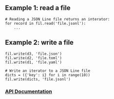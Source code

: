 ## Example 1: read a file

    # Reading a JSON Line file returns an interator:
    for record in fil.read('file.jsonl'):
        ...

## Example 2: write a file

    fil.write(d3, 'file.json')
    fil.write(d2, 'file.toml')
    fil.write(d1, 'file.yaml')

    # Write an iterator to a JSON Line file
    dicts = ({'key': i} for i in range(10))
    fil.write(dicts, 'file.jsonl')


### [API Documentation](https://rec.github.io/fil#fil--api-documentation)
